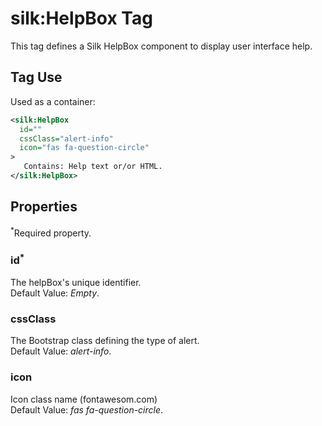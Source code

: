 # silk:HelpBox Tag
This tag defines a Silk HelpBox component to display user interface help.

## Tag Use
Used as a container:
```xml
<silk:HelpBox
  id=""
  cssClass="alert-info"
  icon="fas fa-question-circle"
>
   Contains: Help text or/or HTML.
</silk:HelpBox>
```

## Properties 
<sup>*</sup>Required property.
### id<sup>*</sup>
The helpBox's unique identifier.<br>Default Value: *Empty*.
### cssClass
The Bootstrap class defining the type of alert.<br>Default Value: *alert-info*.
### icon
Icon class name (fontawesom.com)<br>Default Value: *fas fa-question-circle*.
